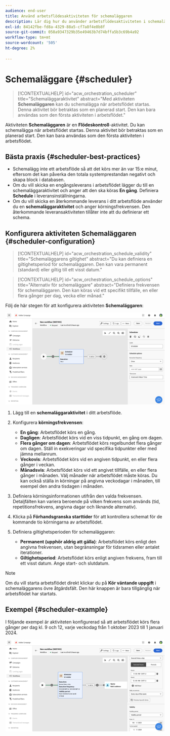 ```yaml
---
audience: end-user
title: Använd arbetsflödesaktiviteten för schemaläggaren
description: Lär dig hur du använder arbetsflödesaktiviteten i schemaläggaren
exl-id: 84142fbe-fd8a-4329-88a5-cf7a8f4e8b8f
source-git-commit: 058a9347329b35e49463b7d74bffa5b3c69b4a92
workflow-type: tm+mt
source-wordcount: '505'
ht-degree: 2%

---
```


# Schemaläggare {#scheduler}

>[!CONTEXTUALHELP]
>id="acw_orchestration_scheduler"
>title="Schemaläggaraktivitet"
>abstract="Med aktiviteten **Schemaläggaren** kan du schemalägga när arbetsflödet startas. Denna aktivitet bör betraktas som en planerad start. Den kan bara användas som den första aktiviteten i arbetsflödet."

Aktiviteten **Schemaläggaren** är en **Flödeskontroll**-aktivitet. Du kan schemalägga när arbetsflödet startas. Denna aktivitet bör betraktas som en planerad start. Den kan bara användas som den första aktiviteten i arbetsflödet.

## Bästa praxis {#scheduler-best-practices}

* Schemalägg inte ett arbetsflöde så att det körs mer än var 15:e minut, eftersom det kan påverka den totala systemprestandan negativt och skapa block i databasen.
* Om du vill skicka en engångsleverans i arbetsflödet lägger du till en schemaläggaraktivitet och anger att den ska köras **En gång**. Definiera **Schedule** i leveransinställningarna.
* Om du vill skicka en återkommande leverans i ditt arbetsflöde använder du en **schemaläggaraktivitet** och anger körningsfrekvensen. Den återkommande leveransaktiviteten tillåter inte att du definierar ett schema.

## Konfigurera aktiviteten Schemaläggaren {#scheduler-configuration}

>[!CONTEXTUALHELP]
>id="acw_orchestration_schedule_validity"
>title="Schemaläggarens giltighet"
>abstract="Du kan definiera en giltighetsperiod för schemaläggaren. Den kan vara permanent (standard) eller giltig till ett visst datum."

>[!CONTEXTUALHELP]
>id="acw_orchestration_schedule_options"
>title="Alternativ för schemaläggare"
>abstract="Definiera frekvensen för schemaläggaren. Den kan köras vid ett specifikt tillfälle, en eller flera gånger per dag, vecka eller månad."

Följ de här stegen för att konfigurera aktiviteten **Schemaläggaren**:

![Konfigurationsgränssnitt för schemaläggaraktivitet](../assets/workflow-scheduler.png)

1. Lägg till en **schemaläggaraktivitet** i ditt arbetsflöde.

1. Konfigurera **körningsfrekvensen**:

   * **En gång**: Arbetsflödet körs en gång.
   * **Dagligen**: Arbetsflödet körs vid en viss tidpunkt, en gång om dagen.
   * **Flera gånger om dagen**: Arbetsflödet körs regelbundet flera gånger om dagen. Ställ in exekveringar vid specifika tidpunkter eller med jämna mellanrum.
   * **Veckovis**: Arbetsflödet körs vid en angiven tidpunkt, en eller flera gånger i veckan.
   * **Månadsvis**: Arbetsflödet körs vid ett angivet tillfälle, en eller flera gånger i månaden. Välj månader när arbetsflödet måste köras. Du kan också ställa in körningar på angivna veckodagar i månaden, till exempel den andra tisdagen i månaden.

1. Definiera körningsinformationen utifrån den valda frekvensen.  Detaljfälten kan variera beroende på vilken frekvens som används (tid, repetitionsfrekvens, angivna dagar och liknande alternativ).

1. Klicka på **Förhandsgranska starttider** för att kontrollera schemat för de kommande tio körningarna av arbetsflödet.

1. Definiera giltighetsperioden för schemaläggaren:

   * **Permanent (upphör aldrig att gälla)**: Arbetsflödet körs enligt den angivna frekvensen, utan begränsningar för tidsramen eller antalet iterationer.
   * **Giltighetsperiod**: Arbetsflödet körs enligt angiven frekvens, fram till ett visst datum. Ange start- och slutdatum.

>[!NOTE]
>Om du vill starta arbetsflödet direkt klickar du på **Kör väntande uppgift** i schemaläggarens övre åtgärdsfält. Den här knappen är bara tillgänglig när arbetsflödet har startats.

## Exempel {#scheduler-example}

I följande exempel är aktiviteten konfigurerad så att arbetsflödet körs flera gånger per dag kl. 9 och 12, varje veckodag från 1 oktober 2023 till 1 januari 2024.

![Exempelkonfiguration för schemaläggaraktivitet](../assets/workflow-scheduler2.png)
